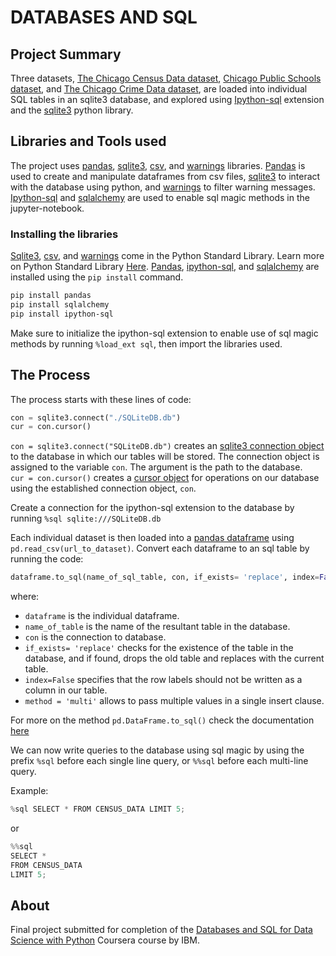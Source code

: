 # DATABASES AND SQL

## Project Summary

Three datasets, [The Chicago Census Data dataset](<https://cf-courses-data.s3.us.cloud-object-storage.appdomain.cloud/IBMDeveloperSkillsNetwork-DB0201EN-SkillsNetwork/labs/FinalModule_Coursera_V5/data/ChicagoCensusData.csv?utm_medium=Exinfluencer&utm_source=Exinfluencer&utm_content=000026UJ&utm_term=10006555&utm_id=NA-SkillsNetwork-Channel-SkillsNetworkCoursesIBMDeveloperSkillsNetworkDB0201ENSkillsNetwork20127838-2021-01-01>), [Chicago Public Schools dataset](<https://cf-courses-data.s3.us.cloud-object-storage.appdomain.cloud/IBMDeveloperSkillsNetwork-DB0201EN-SkillsNetwork/labs/FinalModule_Coursera_V5/data/ChicagoPublicSchools.csv?utm_medium=Exinfluencer&utm_source=Exinfluencer&utm_content=000026UJ&utm_term=10006555&utm_id=NA-SkillsNetwork-Channel-SkillsNetworkCoursesIBMDeveloperSkillsNetworkDB0201ENSkillsNetwork20127838-2021-01-01>), and [The Chicago Crime Data dataset](<https://cf-courses-data.s3.us.cloud-object-storage.appdomain.cloud/IBMDeveloperSkillsNetwork-DB0201EN-SkillsNetwork/labs/FinalModule_Coursera_V5/data/ChicagoCrimeData.csv?utm_medium=Exinfluencer&utm_source=Exinfluencer&utm_content=000026UJ&utm_term=10006555&utm_id=NA-SkillsNetwork-Channel-SkillsNetworkCoursesIBMDeveloperSkillsNetworkDB0201ENSkillsNetwork20127838-2021-01-01>), are loaded into individual SQL tables in an sqlite3 database, and explored using [Ipython-sql](https://pypi.org/project/ipython-sql/) extension and the [sqlite3](https://docs.python.org/3/library/sqlite3.html) python library.

## Libraries and Tools used

The project uses [pandas](https://pandas.pydata.org/pandas-docs/stable/reference/index.html), [sqlite3](https://docs.python.org/3/library/sqlite3.html), [csv](https://docs.python.org/3/library/csv.html), and [warnings](https://docs.python.org/3/library/warnings.html) libraries. [Pandas](https://pandas.pydata.org/pandas-docs/stable/reference/index.html) is used to create and manipulate dataframes from csv files, [sqlite3](https://docs.python.org/3/library/sqlite3.html) to interact with the database using python, and [warnings](https://docs.python.org/3/library/warnings.html) to filter warning messages.
[Ipython-sql](https://pypi.org/project/ipython-sql/) and [sqlalchemy](https://www.sqlalchemy.org/) are used to enable sql magic methods in the jupyter-notebook.

### Installing the libraries

[Sqlite3](https://docs.python.org/3/library/sqlite3.html), [csv](https://docs.python.org/3/library/csv.html), and [warnings](https://docs.python.org/3/library/warnings.html) come in the Python Standard Library. Learn more on Python Standard Library [Here](https://docs.python.org/3/library/).
[Pandas](https://pandas.pydata.org/pandas-docs/stable/reference/index.html), [ipython-sql](https://pypi.org/project/ipython-sql/), and [sqlalchemy](https://www.sqlalchemy.org/) are installed using the `pip install` command.

```bash
pip install pandas
pip install sqlalchemy
pip install ipython-sql
```

Make sure to initialize the ipython-sql extension to enable use of sql magic methods by running `%load_ext sql`, then import the libraries used.

## The Process

The process starts with these lines of code:

```python
con = sqlite3.connect("./SQLiteDB.db")
cur = con.cursor()
```

`con = sqlite3.connect("SQLiteDB.db")` creates an [sqlite3 connection object](https://docs.python.org/3/library/sqlite3.html#sqlite3.Connection) to the database in which our tables will be stored. The connection object is assigned to the variable `con`. The argument is the path to the database.  
`cur = con.cursor()` creates a [cursor object](https://docs.python.org/3/library/sqlite3.html#sqlite3.Cursor) for operations on our database using the established connection object, `con`.  

Create a connection for the ipython-sql extension to the database by running `%sql sqlite:///SQLiteDB.db`  

Each individual dataset is then loaded into a [pandas dataframe](https://pandas.pydata.org/pandas-docs/stable/reference/frame.html) using `pd.read_csv(url_to_dataset)`. Convert each dataframe to an sql table by running the code:

```python
dataframe.to_sql(name_of_sql_table, con, if_exists= 'replace', index=False, method= 'multi')
```

where:

- `dataframe` is the individual dataframe.
- `name_of_table` is the name of the resultant table in the database.
- `con` is the connection to database.
- `if_exists= 'replace'` checks for the existence of the table in the database, and if found, drops the old table and replaces with the current table.
- `index=False` specifies that the row labels should not be written as a column in our table.
- `method = 'multi'` allows to pass multiple values in a single insert clause.  

For more on the method `pd.DataFrame.to_sql()` check the documentation [here](https://pandas.pydata.org/pandas-docs/stable/reference/api/pandas.DataFrame.to_sql.html)

We can now write queries to the database using sql magic by using the prefix `%sql` before each single line query, or `%%sql` before each multi-line query.

Example:

```python
%sql SELECT * FROM CENSUS_DATA LIMIT 5;
```

or

```python
%%sql
SELECT * 
FROM CENSUS_DATA 
LIMIT 5;
```

## About

Final project submitted for completion of the [Databases and SQL for Data Science with Python](https://www.coursera.org/learn/sql-data-science) Coursera course by IBM.
